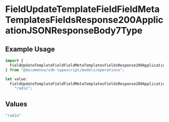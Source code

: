 # FieldUpdateTemplateFieldFieldMetaTemplatesFieldsResponse200ApplicationJSONResponseBody7Type

## Example Usage

```typescript
import {
  FieldUpdateTemplateFieldFieldMetaTemplatesFieldsResponse200ApplicationJSONResponseBody7Type,
} from "@documenso/sdk-typescript/models/operations";

let value:
  FieldUpdateTemplateFieldFieldMetaTemplatesFieldsResponse200ApplicationJSONResponseBody7Type =
    "radio";
```

## Values

```typescript
"radio"
```
